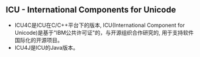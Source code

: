 ## ICU - International Components for Unicode
- ICU4C是ICU在C/C++平台下的版本, ICU(International Component for Unicode)是基于"IBM公共许可证"的，与开源组织合作研究的, 用于支持软件国际化的开源项目。
- ICU4J是ICU的Java版本。
